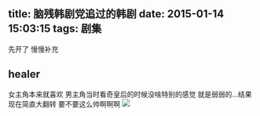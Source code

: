 title: 脑残韩剧党追过的韩剧
date: 2015-01-14 15:03:15
tags: 剧集
---
先开了 慢慢补充
## healer
女主角本来就喜欢 男主角当时看奇皇后的时候没啥特别的感觉 就是弱弱的...结果现在简直大翻转 要不要这么帅啊啊啊
![](http://nuomixin.qiniudn.com/blog-kd/healer.jpg)


